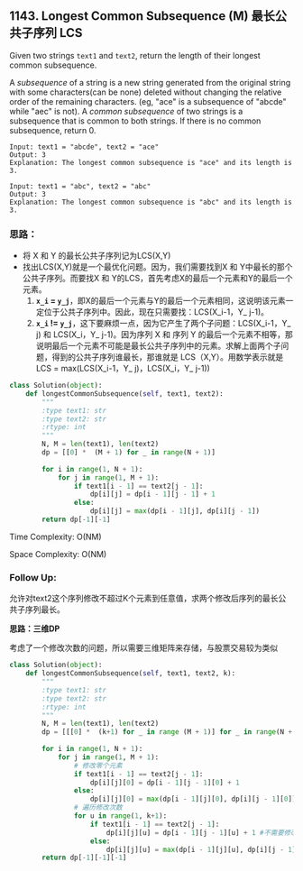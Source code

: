 ## 1143. Longest Common Subsequence (M) 最长公共子序列 LCS

Given two strings `text1` and `text2`, return the length of their longest common subsequence.

A *subsequence* of a string is a new string generated from the original string with some characters(can be none) deleted without changing the relative order of the remaining characters. (eg, "ace" is a subsequence of "abcde" while "aec" is not). A *common subsequence* of two strings is a subsequence that is common to both strings. If there is no common subsequence, return 0.

```
Input: text1 = "abcde", text2 = "ace" 
Output: 3  
Explanation: The longest common subsequence is "ace" and its length is 3.

Input: text1 = "abc", text2 = "abc"
Output: 3
Explanation: The longest common subsequence is "abc" and its length is 3.
```

### **思路：**

- 将 X 和 Y 的最长公共子序列记为LCS(X,Y)
- 找出LCS(X,Y)就是一个最优化问题。因为，我们需要找到X 和 Y中最长的那个公共子序列。而要找X 和 Y的LCS，首先考虑X的最后一个元素和Y的最后一个元素。
  1. **`x_i` = `y_j`**，即X的最后一个元素与Y的最后一个元素相同，这说明该元素一定位于公共子序列中。因此，现在只需要找：LCS(X_i-1，Y_ j-1)。
  2. **`x_i` != `y_j`**，这下要麻烦一点，因为它产生了两个子问题：LCS(X_i-1，Y_ j) 和 LCS(X_i，Y_ j-1)。因为序列 X 和 序列 Y 的最后一个元素不相等，那说明最后一个元素不可能是最长公共子序列中的元素。求解上面两个子问题，得到的公共子序列谁最长，那谁就是 LCS（X,Y）。用数学表示就是 LCS = max(LCS(X_i-1，Y_ j)，LCS(X_i，Y_ j-1))

```python
class Solution(object):
    def longestCommonSubsequence(self, text1, text2):
        """
        :type text1: str
        :type text2: str
        :rtype: int
        """
        N, M = len(text1), len(text2)
        dp = [[0] *  (M + 1) for _ in range(N + 1)]
        
        for i in range(1, N + 1):
            for j in range(1, M + 1):
                if text1[i - 1] == text2[j - 1]:
                    dp[i][j] = dp[i - 1][j - 1] + 1
                else:
                    dp[i][j] = max(dp[i - 1][j], dp[i][j - 1])
        return dp[-1][-1]
```

Time Complexity: O(NM)

Space Complexity: O(NM)



### Follow Up:

允许对text2这个序列修改不超过K个元素到任意值，求两个修改后序列的最长公共子序列最长。

**思路：三维DP**

考虑了一个修改次数的问题，所以需要三维矩阵来存储，与股票交易较为类似

```python
class Solution(object):
    def longestCommonSubsequence(self, text1, text2, k):
        """
        :type text1: str
        :type text2: str
        :rtype: int
        """
        N, M = len(text1), len(text2)
        dp = [[[0] *  (k+1) for _ in range (M + 1)] for _ in range(N + 1)]
        
        for i in range(1, N + 1):
            for j in range(1, M + 1):
                # 修改零个元素
                if text1[i - 1] == text2[j - 1]:
                    dp[i][j][0] = dp[i - 1][j - 1][0] + 1
                else:
                    dp[i][j][0] = max(dp[i - 1][j][0], dp[i][j - 1][0])
                # 遍历修改次数
                for u in range(1, k+1):
                    if text1[i - 1] == text2[j - 1]:
                    	dp[i][j][u] = dp[i - 1][j - 1][u] + 1 #不需要修改即可
                	else:
                    	dp[i][j][u] = max(dp[i - 1][j][u], dp[i][j - 1][u], dp[i-1][j-1][u-1] + 1) #不修改，或者修改
        return dp[-1][-1][-1]
```

